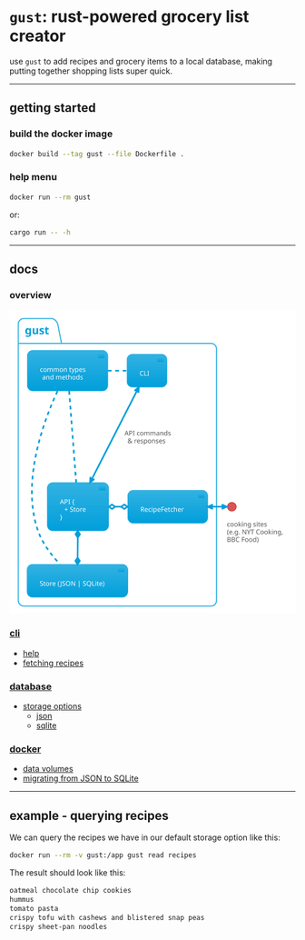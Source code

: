 # `gust`: rust-powered grocery list creator

use `gust` to add recipes and grocery items to a local database,
making putting together shopping lists super quick.

---
## getting started

### build the docker image

```bash
docker build --tag gust --file Dockerfile .
```

### help menu

```bash
docker run --rm gust
```

or:

```bash
cargo run -- -h    
```

---
## docs

### overview

![`gust` design diagram](./docs/diagrams/design.svg)

### [cli](./docs/cli.md)
- [help](./docs/cli.md#help)
- [fetching recipes](./docs/cli.md#fetching-recipes)

### [database](./docs/database.md)
- [storage options](./docs/database.md#storage-options)
  - [json](./docs/database.md#json)
  - [sqlite](./docs/database.md#sqlite)

### [docker](./docs/docker.md)
- [data volumes](./docker.md#creating-a-gust_data-volume)
- [migrating from JSON to SQLite](./docker.md#migrate-a-json-gust-store-to-sqlite)

---
## example - querying recipes

We can query the recipes we have in our default storage 
option like this:

```bash
docker run --rm -v gust:/app gust read recipes
```

The result should look like this:

```text
oatmeal chocolate chip cookies
hummus
tomato pasta
crispy tofu with cashews and blistered snap peas
crispy sheet-pan noodles

```
